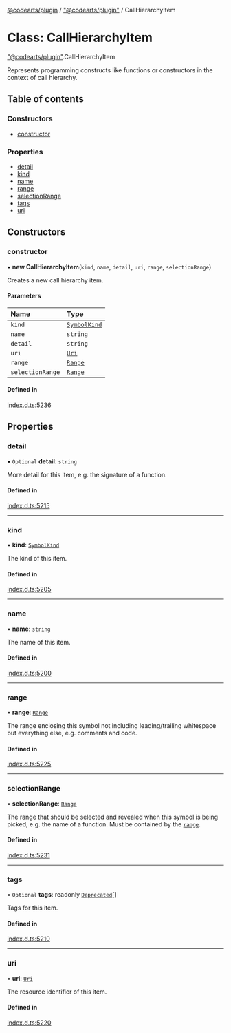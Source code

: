 [@codearts/plugin](../README.md) / ["@codearts/plugin"](../modules/_codearts_plugin_.md) / CallHierarchyItem

# Class: CallHierarchyItem

["@codearts/plugin"](../modules/_codearts_plugin_.md).CallHierarchyItem

Represents programming constructs like functions or constructors in the context
of call hierarchy.

## Table of contents

### Constructors

- [constructor](codearts_plugin_.CallHierarchyItem.md#constructor)

### Properties

- [detail](codearts_plugin_.CallHierarchyItem.md#detail)
- [kind](codearts_plugin_.CallHierarchyItem.md#kind)
- [name](codearts_plugin_.CallHierarchyItem.md#name)
- [range](codearts_plugin_.CallHierarchyItem.md#range)
- [selectionRange](codearts_plugin_.CallHierarchyItem.md#selectionrange)
- [tags](codearts_plugin_.CallHierarchyItem.md#tags)
- [uri](codearts_plugin_.CallHierarchyItem.md#uri)

## Constructors

### constructor

• **new CallHierarchyItem**(`kind`, `name`, `detail`, `uri`, `range`, `selectionRange`)

Creates a new call hierarchy item.

#### Parameters

| Name | Type |
| :------ | :------ |
| `kind` | [`SymbolKind`](../enums/codearts_plugin_.SymbolKind.md) |
| `name` | `string` |
| `detail` | `string` |
| `uri` | [`Uri`](codearts_plugin_.Uri.md) |
| `range` | [`Range`](codearts_plugin_.Range.md) |
| `selectionRange` | [`Range`](codearts_plugin_.Range.md) |

#### Defined in

[index.d.ts:5236](https://github.com/xyz-fish/cloudide-plugin-api/blob/9927cd6/index.d.ts#L5236)

## Properties

### detail

• `Optional` **detail**: `string`

More detail for this item, e.g. the signature of a function.

#### Defined in

[index.d.ts:5215](https://github.com/xyz-fish/cloudide-plugin-api/blob/9927cd6/index.d.ts#L5215)

___

### kind

• **kind**: [`SymbolKind`](../enums/codearts_plugin_.SymbolKind.md)

The kind of this item.

#### Defined in

[index.d.ts:5205](https://github.com/xyz-fish/cloudide-plugin-api/blob/9927cd6/index.d.ts#L5205)

___

### name

• **name**: `string`

The name of this item.

#### Defined in

[index.d.ts:5200](https://github.com/xyz-fish/cloudide-plugin-api/blob/9927cd6/index.d.ts#L5200)

___

### range

• **range**: [`Range`](codearts_plugin_.Range.md)

The range enclosing this symbol not including leading/trailing whitespace but everything else, e.g. comments and code.

#### Defined in

[index.d.ts:5225](https://github.com/xyz-fish/cloudide-plugin-api/blob/9927cd6/index.d.ts#L5225)

___

### selectionRange

• **selectionRange**: [`Range`](codearts_plugin_.Range.md)

The range that should be selected and revealed when this symbol is being picked, e.g. the name of a function.
Must be contained by the [`range`](codearts_plugin_.CallHierarchyItem.md#range).

#### Defined in

[index.d.ts:5231](https://github.com/xyz-fish/cloudide-plugin-api/blob/9927cd6/index.d.ts#L5231)

___

### tags

• `Optional` **tags**: readonly [`Deprecated`](../enums/codearts_plugin_.SymbolTag.md#deprecated)[]

Tags for this item.

#### Defined in

[index.d.ts:5210](https://github.com/xyz-fish/cloudide-plugin-api/blob/9927cd6/index.d.ts#L5210)

___

### uri

• **uri**: [`Uri`](codearts_plugin_.Uri.md)

The resource identifier of this item.

#### Defined in

[index.d.ts:5220](https://github.com/xyz-fish/cloudide-plugin-api/blob/9927cd6/index.d.ts#L5220)
